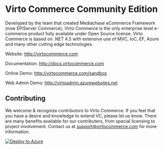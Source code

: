 Virto Commerce Community Edition
============

Developed by the team that created Mediachase eCommerce Framework (now EPiServer Commerce), Virto Commerce is the 
only enterprise level e-commerce product fully available under Open Source license. Virto Commerce is based on .NET 4.5 
with extensive use of MVC, IoC, EF, Azure and many other cutting edge technologies.

Website: http://virtocommerce.com

Documentation: http://docs.virtocommerce.com

Online Demo: http://virtocommerce.com/sandbox

Web Admin Demo: http://virtoadmin.azurewebsites.net 

Contributing
-----------
We welcome & recognize contributors to Virto Commerce. If you feel that you have a desire and knowledge to extend VC, 
please let us know. There are many benefits available for our contributers, from special licensing to project
involvement. Contact us at support@virtocommerce.com for more information.

<a href="https://azuredeploy.net/" target="_blank">
	<img alt="Deploy to Azure" src="http://azuredeploy.net/deploybutton.png"/>
</a>
